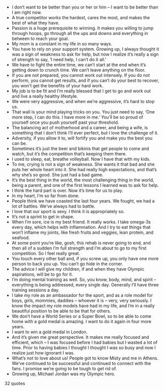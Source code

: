  - I don’t want to be better than you or her or him – I want to be better than I am right now.
 - A true competitor works the hardest, cares the most, and makes the best of what they have.
 - Passion is a huge prerequisite to winning. It makes you willing to jump through hoops, go through all the ups and downs and everything in between to reach your goal.
 - My mom is a constant in my life in so many ways.
 - You have to rely on your support system. Growing up, I always thought it was a sign of weakness to ask for help, but now I realize it’s really a sign of strength to say, ‘I need help, I can’t do it all.’
 - We have to fight the entire time, we can’t start at the end when it’s getting down to crunch time. We can’t leave anything on the floor.
 - If you are not prepared, you cannot work out intensely. If you do not perform, you cannot get results, and if you can’t do your best to recover, you won’t get the benefits of your hard work.
 - My job is to be fit and I’m really blessed that I get to go and work out and live a really healthy lifestyle.
 - We were very aggressive, and when we’re aggressive, it’s hard to stop us.
 - That wall is your mind playing tricks on you. You just need to say, ‘One more step, I can do this. I have more in me.’ You’ll be so proud of yourself once you push yourself past your threshold.
 - The balancing act of motherhood and a career, and being a wife, is something that I don’t think I’ll ever perfect, but I love the challenge of it.
 - Adversity, if you allow it to, will fortify you and make you the best you can be.
 - Sometimes it’s just the beer and bikinis that get people to come and watch, but it’s the competition that’s keeping them there.
 - I used to sleep, eat, breathe volleyball. Now I have that with my kids.
 - To me, crying is not a sign of weakness. She wants it that bad and she puts her whole heart into it. She had really high expectations, and that’s why she’s so good. She just had a bad game.
 - It’s the best thing in the world, the most challenging thing in the world, being a parent, and one of the first lessons I learned was to ask for help.
 - I think the hard part is over. Now it’s time for us to play.
 - In my heart, I’m so far from done.
 - People think we have coasted the last four years. We fought, we had a lot of battles. We’ve always had to battle.
 - I love that our sport is sexy. I think it is appropriately so.
 - It’s not a sprint to get in shape.
 - When I’m sore, ice is my best friend. It really works. I take omega-3s every day, which helps with inflammation. And I try to eat things that won’t inflame my joints, like fresh fruits and veggies, lean protein, and seafood.
 - At some point you’re like, gosh, this rehab is never going to end, and then all of a sudden I’m full strength and I’m about to go to my first competition. So I feel really great.
 - You touch every other ball and, if you screw up, you only have one more person to back you up. You can’t go hide in the corner.
 - The advice I will give my children, if and when they have Olympic aspirations, will be to go for it.
 - I’m doing mental training as well. So, you know, body, mind, and spirit – everything is being addressed, every single day. Generally I’ll have three training sessions a day.
 - I take my role as an ambassador for the sport, and as a role model for boys, girls, mommies, daddies – whoever it is – very, very seriously. I know the impact my role models have had in my life, and I’m in a really beautiful position to be able to be that for others.
 - We don’t have a World Series or a Super Bowl, so to be able to come home with a gold medal is amazing. I want to do it again in four more years.
 - I want to win a gold medal in London.
 - And it’s given me great perspective. It makes me really focused and efficient, which – I was focused before I had babies but I wasted a lot of time. Prior to having babies I thought I thought I was so busy and now I realize just how ignorant I was.
 - What’s not to love about us! People got to know Misty and me in Athens. We’ve continued to be successful and continued to connect with the fans. I promise we’re going to be tough to get rid of.
 - Growing up, Michael Jordan was my Olympic hero.

32 quotes